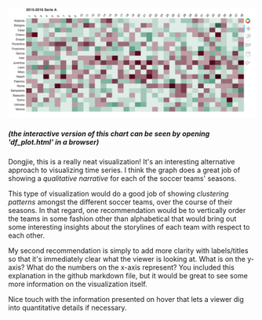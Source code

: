 ![alt text](df_plot.jpg)

##### (the interactive version of this chart can be seen by opening 'df_plot.html' in a browser)

Dongjie, this is a really neat visualization! It's an interesting alternative approach to visualizing time series. I think the graph does a great job of showing a *qualitative narrative* for each of the soccer teams' seasons.

This type of visualization would do a good job of showing *clustering patterns* amongst the different soccer teams, over the course of their seasons. In that regard, one recommendation would be to vertically order the teams in some fashion other than alphabetical that would bring out some interesting insights about the storylines of each team with respect to each other.

My second recommendation is simply to add more clarity with labels/titles so that it's immediately clear what the viewer is looking at. What is on the y-axis? What do the numbers on the x-axis represent? You included this explanation in the github markdown file, but it would be great to see some more information on the visualization itself.

Nice touch with the information presented on hover that lets a viewer dig into quantitative details if necessary.
